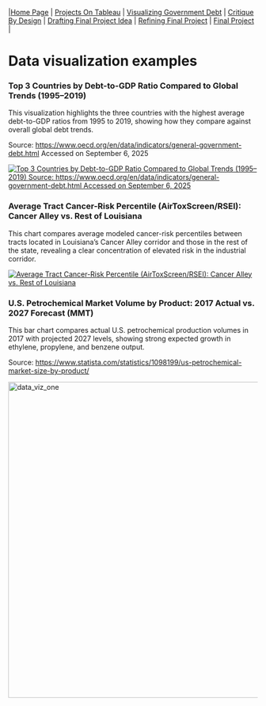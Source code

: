 |[Home Page](https://sr2-sabi.github.io/Sabrina-Rodriguez-Portfolio/) | [Projects On Tableau](https://sr2-sabi.github.io/Sabrina-Rodriguez-Portfolio/dataviz-examples) | [Visualizing Government Debt](https://sr2-sabi.github.io/Sabrina-Rodriguez-Portfolio/visualizing-government-debt) | [Critique By Design](https://sr2-sabi.github.io/Sabrina-Rodriguez-Portfolio/critique-by-design) | [Drafting Final Project Idea](https://sr2-sabi.github.io/Sabrina-Rodriguez-Portfolio/final-project-part-one) | [Refining Final Project](https://sr2-sabi.github.io/Sabrina-Rodriguez-Portfolio/final-project-part-two) | [Final Project](https://sr2-sabi.github.io/Sabrina-Rodriguez-Portfolio/final-project-part-three) |

# Data visualization examples

### Top 3 Countries by Debt-to-GDP Ratio Compared to Global Trends (1995–2019)

This visualization highlights the three countries with the highest average debt-to-GDP ratios from 1995 to 2019, showing how they compare against overall global debt trends.

Source: https://www.oecd.org/en/data/indicators/general-government-debt.html Accessed on September 6, 2025

<div class='tableauPlaceholder' id='viz1760144559211' style='position: relative'>
  <noscript>
    <a href='#'>
      <img alt='Top 3 Countries by Debt-to-GDP Ratio Compared to Global Trends (1995–2019) Source: https://www.oecd.org/en/data/indicators/general-government-debt.html Accessed on September 6, 2025' 
           src='https://public.tableau.com/static/images/To/Top3CountriesbyDebt-to-GDPRatioComparedtoGlobalTrends19952019/Top3CountriesbyDebt-to-GDPRatioComparedtoGlobalTrends19952019/1_rss.png' 
           style='border: none' />
    </a>
  </noscript>
  <object class='tableauViz' style='display:none;'>
    <param name='host_url' value='https%3A%2F%2Fpublic.tableau.com%2F' /> 
    <param name='embed_code_version' value='3' /> 
    <param name='site_root' value='' />
    <param name='name' value='Top3CountriesbyDebt-to-GDPRatioComparedtoGlobalTrends19952019/Top3CountriesbyDebt-to-GDPRatioComparedtoGlobalTrends19952019' />
    <param name='tabs' value='no' />
    <param name='toolbar' value='yes' />
    <param name='static_image' value='https://public.tableau.com/static/images/To/Top3CountriesbyDebt-to-GDPRatioComparedtoGlobalTrends19952019/Top3CountriesbyDebt-to-GDPRatioComparedtoGlobalTrends19952019/1.png' />
    <param name='animate_transition' value='yes' />
    <param name='display_static_image' value='yes' />
    <param name='display_spinner' value='yes' />
    <param name='display_overlay' value='yes' />
    <param name='display_count' value='yes' />
    <param name='language' value='en-US' />
    <param name='filter' value='publish=yes' />
  </object>
</div>
<script type='text/javascript'>
  var divElement = document.getElementById('viz1760144559211');
  var vizElement = divElement.getElementsByTagName('object')[0];
  vizElement.style.width='100%';
  vizElement.style.height=(divElement.offsetWidth*0.75)+'px';
  var scriptElement = document.createElement('script');
  scriptElement.src = 'https://public.tableau.com/javascripts/api/viz_v1.js';
  vizElement.parentNode.insertBefore(scriptElement, vizElement);
</script>

### Average Tract Cancer-Risk Percentile (AirToxScreen/RSEI): Cancer Alley vs. Rest of Louisiana

This chart compares average modeled cancer-risk percentiles between tracts located in Louisiana’s Cancer Alley corridor and those in the rest of the state, revealing a clear concentration of elevated risk in the industrial corridor.

<div class='tableauPlaceholder' id='viz1760145646364' style='position: relative'>
  <noscript>
    <a href='#'>
      <img alt='Average Tract Cancer-Risk Percentile (AirToxScreen/RSEI): Cancer Alley vs. Rest of Louisiana' 
           src='https://public.tableau.com/static/images/ca/canceralleyvsLAcounties/Sheet2/1_rss.png' 
           style='border: none' />
    </a>
  </noscript>
  <object class='tableauViz' style='display:none;'>
    <param name='host_url' value='https%3A%2F%2Fpublic.tableau.com%2F' /> 
    <param name='embed_code_version' value='3' /> 
    <param name='site_root' value='' />
    <param name='name' value='canceralleyvsLAcounties/Sheet2' />
    <param name='tabs' value='no' />
    <param name='toolbar' value='yes' />
    <param name='static_image' value='https://public.tableau.com/static/images/ca/canceralleyvsLAcounties/Sheet2/1.png' />
    <param name='animate_transition' value='yes' />
    <param name='display_static_image' value='yes' />
    <param name='display_spinner' value='yes' />
    <param name='display_overlay' value='yes' />
    <param name='display_count' value='yes' />
    <param name='language' value='en-US' />
  </object>
</div>
<script type='text/javascript'>
  var divElement = document.getElementById('viz1760145646364');
  var vizElement = divElement.getElementsByTagName('object')[0];
  vizElement.style.width='100%';
  vizElement.style.height=(divElement.offsetWidth*0.75)+'px';
  var scriptElement = document.createElement('script');
  scriptElement.src = 'https://public.tableau.com/javascripts/api/viz_v1.js';
  vizElement.parentNode.insertBefore(scriptElement, vizElement);
</script>

### U.S. Petrochemical Market Volume by Product: 2017 Actual vs. 2027 Forecast (MMT)

This bar chart compares actual U.S. petrochemical production volumes in 2017 with projected 2027 levels, showing strong expected growth in ethylene, propylene, and benzene output.

Source: https://www.statista.com/statistics/1098199/us-petrochemical-market-size-by-product/

<img width="793" height="638" alt="data_viz_one" src="https://github.com/user-attachments/assets/7e142ef3-da66-4c1e-826d-a7809dd4daef" />
